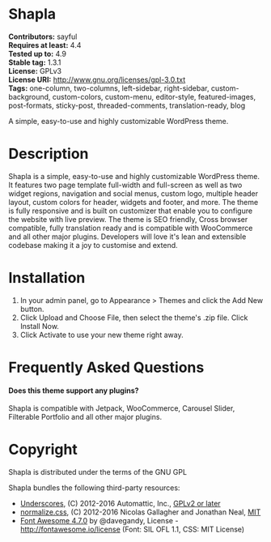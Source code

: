# Shapla

**Contributors:** sayful  
**Requires at least:** 4.4  
**Tested up to:** 4.9  
**Stable tag:** 1.3.1  
**License:** GPLv3  
**License URI:** http://www.gnu.org/licenses/gpl-3.0.txt  
**Tags:** one-column, two-columns, left-sidebar, right-sidebar, custom-background, custom-colors, custom-menu, editor-style, featured-images, post-formats, sticky-post, threaded-comments, translation-ready, blog

A simple, easy-to-use and highly customizable WordPress theme.

# Description

Shapla is a simple, easy-to-use and highly customizable WordPress theme. It features two page template full-width and full-screen as well as two widget regions, navigation and social menus, custom logo, multiple header layout, custom colors for header, widgets and footer, and more. The theme is fully responsive and is built on customizer that enable you to configure the website with live preview. The theme is SEO friendly, Cross browser compatible, fully translation ready and is compatible with WooCommerce and all other major plugins. Developers will love it's lean and extensible codebase making it a joy to customise and extend.

# Installation

1. In your admin panel, go to Appearance > Themes and click the Add New button.
2. Click Upload and Choose File, then select the theme's .zip file. Click Install Now.
3. Click Activate to use your new theme right away.

# Frequently Asked Questions

#### Does this theme support any plugins?
Shapla is compatible with Jetpack, WooCommerce, Carousel Slider, Filterable Portfolio and all other major plugins.

# Copyright

Shapla is distributed under the terms of the GNU GPL

Shapla bundles the following third-party resources:

* [Underscores](http://underscores.me/), (C) 2012-2016 Automattic, Inc., [GPLv2 or later](https://www.gnu.org/licenses/gpl-2.0.html)
* [normalize.css](http://necolas.github.io/normalize.css/), (C) 2012-2016 Nicolas Gallagher and Jonathan Neal, [MIT](http://opensource.org/licenses/MIT)
* [Font Awesome 4.7.0](http://fontawesome.io) by @davegandy, License - http://fontawesome.io/license (Font: SIL OFL 1.1, CSS: MIT License)
